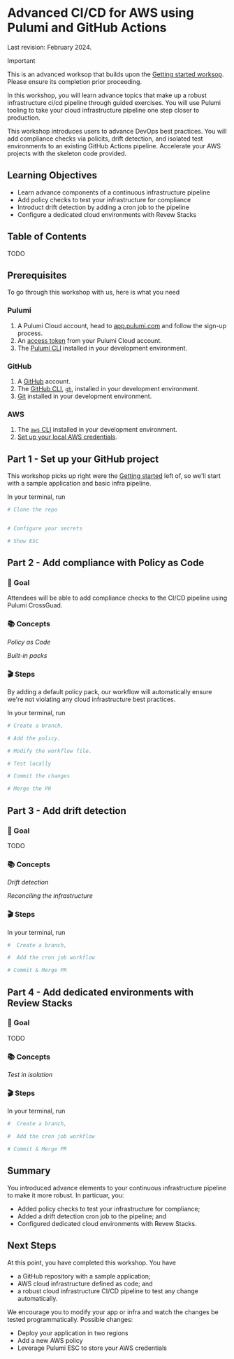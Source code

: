 # Advanced CI/CD for AWS using Pulumi and GitHub Actions

Last revision: February 2024.

> [!IMPORTANT]  
> This is an advanced worksop that builds upon the [Getting started worksop](../aws-getting-started-cicd/). Please ensure its completion prior proceeding.

In this workshop, you will learn advance topics that make up a robust infrastructure ci/cd pipeline through guided exercises. You will use Pulumi tooling to take your cloud infrastructure pipeline one step closer to production.

This workshop introduces users to advance DevOps best practices. You will add compliance checks via policits, drift detection, and isolated test environments to an existing GitHub Actions pipeline. Accelerate your AWS projects with the skeleton code provided.

## Learning Objectives

- Learn advance components of a continuous infrastructure pipeline
- Add policy checks to test your infrastructure for compliance
- Introduct drift detection by adding a cron job to the pipeline
- Configure a dedicated cloud environments with Revew Stacks

## Table of Contents 

TODO

## Prerequisites

To go through this workshop with us, here is what you need

### Pulumi

1. A Pulumi Cloud account, head to [app.pulumi.com](https://app.pulumi.com/signup/?utm_source=da&utm_medium=referral&utm_campaign=workshops&utm_content=ced-fall2022-workshops) and follow the sign-up process.
2. An [access token](https://www.pulumi.com/docs/intro/pulumi-service/accounts/#access-tokens?utm_source=da&utm_medium=referral&utm_campaign=workshops&utm_content=ced-fall2022-workshops) from your Pulumi Cloud account.
3. The [Pulumi CLI]((https://www.pulumi.com/docs/get-started/install/?utm_source=da&utm_medium=referral&utm_campaign=workshops&utm_content=ced-fall2022-workshops)) installed in your development environment.

### GitHub

1. A [GitHub](https://github.com/join) account.
2. The [GitHub CLI](https://cli.github.com/), [`gh`](https://cli.github.com/), installed in your development environment.
3. [Git](https://git-scm.com/book/en/v2/Getting-Started-Installing-Git) installed in your development environment.

### AWS

1. The [`aws` CLI](https://docs.aws.amazon.com/cli/latest/userguide/getting-started-install.html) installed in your development environment.
2. [Set up your local AWS credentials](https://www.pulumi.com/registry/packages/aws/installation-configuration/#credentials).

## Part 1 - Set up your GitHub project

This workshop picks up right were the [Getting started](../aws-getting-started-cicd/) left of, so we'll start with a sample application and basic infra pipeline.

In your terminal, run

```bash
# Clone the repo


# Configure your secrets

# Show ESC

```

## Part 2 - Add compliance with Policy as Code

### 🎯 Goal

Attendees will be able to add compliance checks to the CI/CD pipeline using Pulumi CrossGuad.

### 📚 Concepts

*Policy as Code*

*Built-in packs*

### 🎬 Steps

By adding a default policy pack, our workflow will automatically ensure we're not violating any cloud infrastructure best practices.


In your terminal, run

```bash
# Create a branch, 

# Add the policy.

# Modify the workflow file.

# Test locally 

# Commit the changes

# Merge the PR

```

## Part 3 - Add drift detection

### 🎯 Goal

TODO

### 📚 Concepts

*Drift detection*

*Reconciling the infrastructure* 

### 🎬 Steps

In your terminal, run

```bash
#  Create a branch, 

#  Add the cron job workflow

# Commit & Merge PR

```

## Part 4 - Add dedicated environments with Review Stacks

### 🎯 Goal

TODO

### 📚 Concepts

*Test in isolation*

### 🎬 Steps

In your terminal, run

```bash
#  Create a branch, 

#  Add the cron job workflow

# Commit & Merge PR

```

## Summary

You introduced advance elements to your continuous infrastructure pipeline to make it more robust. In particuar, you:
- Added policy checks to test your infrastructure for compliance;
- Added a drift detection cron job to the pipeline; and
- Configured dedicated cloud environments with Revew Stacks.

## Next Steps

At this point, you have completed this workshop. You have 
- a GitHub repository with a sample application; 
- AWS cloud infrastructure defined as code; and
- a robust cloud infrastructure CI/CD pipeline to test any change automatically. 

We encourage you to modify your app or infra and watch the changes be tested programmatically. Possible changes:

- Deploy your application in two regions
- Add a new AWS policy
- Leverage Pulumi ESC to store your AWS credentials
